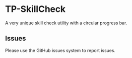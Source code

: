# TP-SkillCheck
A very unique skill check utility with a circular progress bar.


## Issues

Please use the GitHub issues system to report issues.
